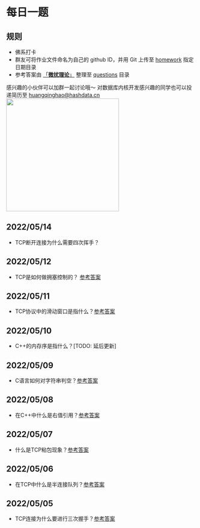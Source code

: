 # 每日一题
## 规则
- 佛系打卡
- 群友可将作业文件命名为自己的 github ID，并用 Git 上传至 [homework](https://github.com/wfnuser/Algorithms/tree/main/Interview/Fundamental/homework) 指定日期目录
- 参考答案由 [「**微扰理论**」](https://github.com/wfnuser) 整理至 [questions](https://github.com/wfnuser/Algorithms/tree/main/Interview/Fundamental/questions) 目录

感兴趣的小伙伴可以加群一起讨论哦～
对数据库内核开发感兴趣的同学也可以投递简历至 huangqinghao@hashdata.cn
<img src="https://user-images.githubusercontent.com/8191686/168793362-2ae023c1-f73d-428f-841e-6d6ffa8ca4c1.png" width = "300"/>


## 2022/05/14
- TCP断开连接为什么需要四次挥手？
## 2022/05/12
- TCP是如何做拥塞控制的？ [参考答案](/Interview/Fundamental/questions/network/TCP常考问题汇总.md#TCP是如何做拥塞控制的？)
## 2022/05/11
- TCP协议中的滑动窗口是指什么？[参考答案](/Interview/Fundamental/questions/network/TCP常考问题汇总.md#TCP协议中的滑动窗口是指什么？)
## 2022/05/10
- C++的内存序是指什么？[TODO: 延后更新]
## 2022/05/09
- C语言如何对字符串判空？[参考答案](/Interview/Fundamental/questions/c/C语言常考问题汇总.md#C语言如何对字符串判空？)
## 2022/05/08
- 在C++中什么是右值引用？[参考答案](/Interview/Fundamental/questions/c++/C++常考问题汇总.md#在C++中什么是右值引用？)
## 2022/05/07
- 什么是TCP粘包现象？[参考答案](/Interview/Fundamental/questions/network/TCP常考问题汇总.md#什么是TCP粘包现象？)
## 2022/05/06
- 在TCP中什么是半连接队列？[参考答案](/Interview/Fundamental/questions/network/TCP常考问题汇总.md#在TCP中什么是半连接队列？)
## 2022/05/05
- TCP连接为什么要进行三次握手？[参考答案](/Interview/Fundamental/questions/network/TCP常考问题汇总.md#TCP连接为什么要进行三次握手？)
